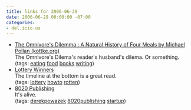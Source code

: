 ```yaml
---
title: links for 2006-06-29
date: 2006-06-29 00:00:00 -07:00
categories:
- del.icio.us
---
```


<ul class="delicious">
	<li>
		<div class="delicious-link"><a href="http://www.kottke.org/06/06/the-omnivores-dilemma">The Omnivore's Dilemma : A Natural History of Four Meals by Michael Pollan (kottke.org)</a></div>
		<div class="delicious-extended">The Omnivore's Dilema's reader's husband's dilema. Or something.</div>
		<div class="delicious-tags">(tags: <a href="http://del.icio.us/torrez/eating">eating</a> <a href="http://del.icio.us/torrez/food">food</a> <a href="http://del.icio.us/torrez/books">books</a> <a href="http://del.icio.us/torrez/writing">writing</a>)</div>
	</li>
	<li>
		<div class="delicious-link"><a href="http://www.rotten.com/library/culture/lottery-winners/">Lottery Winners</a></div>
		<div class="delicious-extended">The timeline at the bottom is a great read.</div>
		<div class="delicious-tags">(tags: <a href="http://del.icio.us/torrez/lottery">lottery</a> <a href="http://del.icio.us/torrez/howto">howto</a> <a href="http://del.icio.us/torrez/rotten">rotten</a>)</div>
	</li>
	<li>
		<div class="delicious-link"><a href="http://www.8020publishing.com/">8020 Publishing</a></div>
		<div class="delicious-extended">It's alive.</div>
		<div class="delicious-tags">(tags: <a href="http://del.icio.us/torrez/derekpowazek">derekpowazek</a> <a href="http://del.icio.us/torrez/8020publishing">8020publishing</a> <a href="http://del.icio.us/torrez/startup">startup</a>)</div>
	</li>
</ul>
